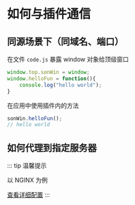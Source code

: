 # 如何与插件通信

## 同源场景下（同域名、端口）

在文件 `code.js` 暴露 window 对象给顶级窗口
```js
window.top.sonWin = window;
window.helloFun = function(){
    console.log("hello world");
}
``` 

在应用中使用插件内的方法
```js
sonWin.helloFun();
// hello world
```

##  如何代理到指定服务器

::: tip 温馨提示

以 NGINX 为例

<a href="../proxy-conf/#与应用集成-同域访问">查看详细配置</a>
:::

<script setup>
import Footer from '../components/Footer.vue'
</script>

<Footer/>